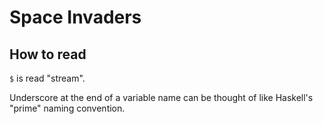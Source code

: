 # Space Invaders


## How to read

`$` is read "stream".

Underscore at the end of a variable name can be thought of like Haskell's "prime" naming convention.

